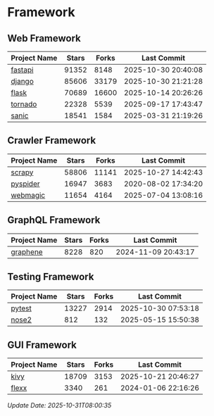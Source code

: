# Framework

## Web Framework
| Project Name | Stars | Forks | Last Commit |
| ------------ | ----- | ----- | ----------- |
| [fastapi](https://github.com/fastapi/fastapi) | 91352 | 8148 | 2025-10-30 20:40:08 |
| [django](https://github.com/django/django) | 85606 | 33179 | 2025-10-30 21:21:28 |
| [flask](https://github.com/pallets/flask) | 70689 | 16600 | 2025-10-14 20:26:26 |
| [tornado](https://github.com/tornadoweb/tornado) | 22328 | 5539 | 2025-09-17 17:43:47 |
| [sanic](https://github.com/sanic-org/sanic) | 18541 | 1584 | 2025-03-31 21:19:26 |

## Crawler Framework
| Project Name | Stars | Forks | Last Commit |
| ------------ | ----- | ----- | ----------- |
| [scrapy](https://github.com/scrapy/scrapy) | 58806 | 11141 | 2025-10-27 14:42:43 |
| [pyspider](https://github.com/binux/pyspider) | 16947 | 3683 | 2020-08-02 17:34:20 |
| [webmagic](https://github.com/code4craft/webmagic) | 11654 | 4164 | 2025-07-04 13:08:16 |

## GraphQL Framework
| Project Name | Stars | Forks | Last Commit |
| ------------ | ----- | ----- | ----------- |
| [graphene](https://github.com/graphql-python/graphene) | 8228 | 820 | 2024-11-09 20:43:17 |

## Testing Framework
| Project Name | Stars | Forks | Last Commit |
| ------------ | ----- | ----- | ----------- |
| [pytest](https://github.com/pytest-dev/pytest) | 13227 | 2914 | 2025-10-30 07:53:18 |
| [nose2](https://github.com/nose-devs/nose2) | 812 | 132 | 2025-05-15 15:50:38 |

## GUI Framework
| Project Name | Stars | Forks | Last Commit |
| ------------ | ----- | ----- | ----------- |
| [kivy](https://github.com/kivy/kivy) | 18709 | 3153 | 2025-10-21 20:46:27 |
| [flexx](https://github.com/flexxui/flexx) | 3340 | 261 | 2024-01-06 22:16:26 |

*Update Date: 2025-10-31T08:00:35*